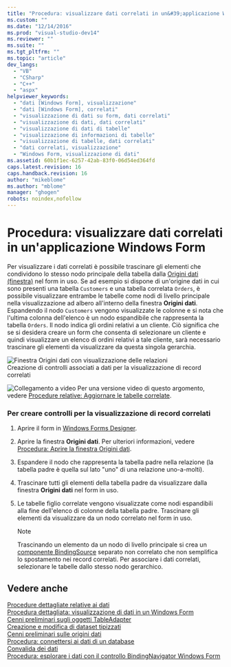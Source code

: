 ```yaml
---
title: "Procedura: visualizzare dati correlati in un&#39;applicazione Windows Form | Microsoft Docs"
ms.custom: ""
ms.date: "12/14/2016"
ms.prod: "visual-studio-dev14"
ms.reviewer: ""
ms.suite: ""
ms.tgt_pltfrm: ""
ms.topic: "article"
dev_langs: 
  - "VB"
  - "CSharp"
  - "C++"
  - "aspx"
helpviewer_keywords: 
  - "dati [Windows Form], visualizzazione"
  - "dati [Windows Form], correlati"
  - "visualizzazione di dati su form, dati correlati"
  - "visualizzazione di dati, dati correlati"
  - "visualizzazione di dati di tabelle"
  - "visualizzazione di informazioni di tabelle"
  - "visualizzazione di tabelle, dati correlati"
  - "dati correlati, visualizzazione"
  - "Windows Form, visualizzazione di dati"
ms.assetid: 60b1f1ec-6257-42ab-83f0-06d54ed364fd
caps.latest.revision: 16
caps.handback.revision: 16
author: "mikeblome"
ms.author: "mblome"
manager: "ghogen"
robots: noindex,nofollow
---
```

# Procedura: visualizzare dati correlati in un&#39;applicazione Windows Form
Per visualizzare i dati correlati è possibile trascinare gli elementi che condividono lo stesso nodo principale della tabella dalla [Origini dati \(finestra\)](../Topic/Data%20Sources%20Window.md) nel form in uso.  Se ad esempio si dispone di un'origine dati in cui sono presenti una tabella `Customers` e una tabella correlata `Orders`, è possibile visualizzare entrambe le tabelle come nodi di livello principale nella visualizzazione ad albero all'interno della finestra **Origini dati**.  Espandendo il nodo `Customers` vengono visualizzate le colonne e si nota che l'ultima colonna dell'elenco è un nodo espandibile che rappresenta la tabella `Orders`.  Il nodo indica gli ordini relativi a un cliente.  Ciò significa che se si desidera creare un form che consenta di selezionare un cliente e quindi visualizzare un elenco di ordini relativi a tale cliente, sarà necessario trascinare gli elementi da visualizzare da questa singola gerarchia.  
  
 ![Finestra Origini dati con visualizzazione delle relazioni](~/data-tools/media/datasources2.gif "DataSources2")  
Creazione di controlli associati a dati per la visualizzazione di record correlati  
  
 ![Collegamento a video](~/data-tools/media/playvideo.gif "PlayVideo") Per una versione video di questo argomento, vedere [Procedure relative: Aggiornare le tabelle correlate](http://go.microsoft.com/fwlink/?LinkId=143527).  
  
### Per creare controlli per la visualizzazione di record correlati  
  
1.  Aprire il form in [Windows Forms Designer](http://msdn.microsoft.com/it-it/3c3d61f8-f36c-4d41-b9c3-398376fabb15).  
  
2.  Aprire la finestra **Origini dati**.  Per ulteriori informazioni, vedere [Procedura: Aprire la finestra Origini dati](../data-tools/how-to-open-the-data-sources-window.md).  
  
3.  Espandere il nodo che rappresenta la tabella padre nella relazione \(la tabella padre è quella sul lato "uno" di una relazione uno\-a\-molti\).  
  
4.  Trascinare tutti gli elementi della tabella padre da visualizzare dalla finestra **Origini dati** nel form in uso.  
  
5.  Le tabelle figlio correlate vengono visualizzate come nodi espandibili alla fine dell'elenco di colonne della tabella padre.  Trascinare gli elementi da visualizzare da un nodo correlato nel form in uso.  
  
    > [!NOTE]
    >  Trascinando un elemento da un nodo di livello principale si crea un [componente BindingSource](../Topic/BindingSource%20Component.md) separato non correlato che non semplifica lo spostamento nei record correlati.  Per associare i dati correlati, selezionare le tabelle dallo stesso nodo gerarchico.  
  
## Vedere anche  
 [Procedure dettagliate relative ai dati](../Topic/Data%20Walkthroughs.md)   
 [Procedura dettagliata: visualizzazione di dati in un Windows Form](../data-tools/walkthrough-displaying-data-on-a-windows-form.md)   
 [Cenni preliminari sugli oggetti TableAdapter](../data-tools/tableadapter-overview.md)   
 [Creazione e modifica di dataset tipizzati](../data-tools/creating-and-editing-typed-datasets.md)   
 [Cenni preliminari sulle origini dati](../data-tools/add-new-data-sources.md)   
 [Procedura: connettersi ai dati di un database](../data-tools/how-to-connect-to-data-in-a-database.md)   
 [Convalida dei dati](../Topic/Validating%20Data.md)   
 [Procedura: esplorare i dati con il controllo BindingNavigator Windows Form](../Topic/How%20to:%20Navigate%20Data%20with%20the%20Windows%20Forms%20BindingNavigator%20Control.md)